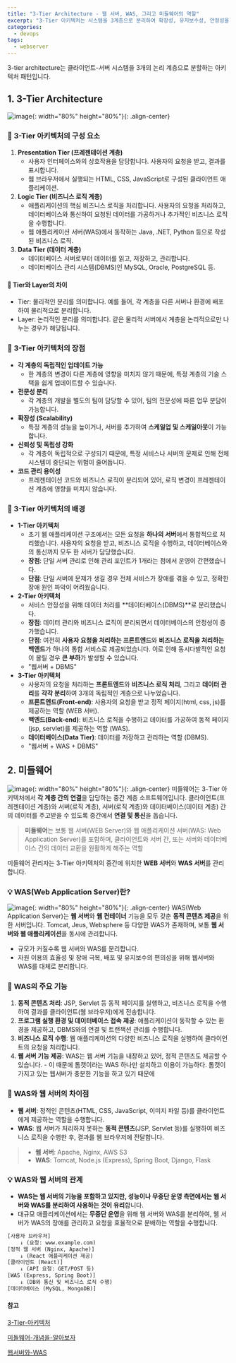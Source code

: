 ```yaml
---
title: "3-Tier Architecture - 웹 서버, WAS, 그리고 미들웨어의 역할"
excerpt: "3-Tier 아키텍처는 시스템을 3계층으로 분리하여 확장성, 유지보수성, 안정성을 높입니다. 이러한 구조에서 웹 서버와 WAS는 각각의 역할을 수행하며, 이 둘을 연결하는 미들웨어는 중요한 중간 다리 역할을 합니다."
categories:
  - devops
tags:
  - webserver
---
```


3-tier architecture는 클라이언트-서버 시스템을 3개의 논리 계층으로 분할하는 아키텍처 패턴입니다.
## 1. 3-Tier Architecture
![image](https://encrypted-tbn0.gstatic.com/images?q=tbn:ANd9GcQcWbJKNjYtOlFs85okcBygqQqtTcWc4u7Y_w&s){: width="80%" height="80%"}{: .align-center}
### 🔄 **3-Tier 아키텍처의 구성 요소**
1. **Presentation Tier (프레젠테이션 계층)**
    - 사용자 인터페이스와의 상호작용을 담당합니다. 사용자의 요청을 받고, 결과를 표시합니다.
    - 웹 브라우저에서 실행되는 HTML, CSS, JavaScript로 구성된 클라이언트 애플리케이션.
3. **Logic Tier (비즈니스 로직 계층)**
    - 애플리케이션의 핵심 비즈니스 로직을 처리합니다. 사용자의 요청을 처리하고, 데이터베이스와 통신하여 요청된 데이터를 가공하거나 추가적인 비즈니스 로직을 수행합니다.
    - 웹 애플리케이션 서버(WAS)에서 동작하는 Java, .NET, Python 등으로 작성된 비즈니스 로직.
4. **Data Tier (데이터 계층)**
    - 데이터베이스 서버로부터 데이터를 읽고, 저장하고, 관리합니다.
    - 데이터베이스 관리 시스템(DBMS)인 MySQL, Oracle, PostgreSQL 등.


#### 📍 **Tier와 Layer의 차이**
- Tier: 물리적인 분리를 의미합니다. 예를 들어, 각 계층을 다른 서버나 환경에 배포하여 물리적으로 분리합니다.
- Layer: 논리적인 분리를 의미합니다. 같은 물리적 서버에서 계층을 논리적으로만 나누는 경우가 해당됩니다.

### 💎 **3-Tier 아키텍처의 장점**
- **각 계층의 독립적인 업데이트 가능**
    - 한 계층의 변경이 다른 계층에 영향을 미치지 않기 때문에, 특정 계층의 기술 스택을 쉽게 업데이트할 수 있습니다.
- **전문성 분리**
    - 각 계층의 개발을 별도의 팀이 담당할 수 있어, 팀의 전문성에 따른 업무 분담이 가능합니다.
- **확장성 (Scalability)**
    - 특정 계층의 성능을 높이거나, 서버를 추가하여 **스케일업 및 스케일아웃**이 가능합니다.
- **신뢰성 및 독립성 강화**
    - 각 계층이 독립적으로 구성되기 때문에, 특정 서비스나 서버의 문제로 인해 전체 시스템이 중단되는 위험이 줄어듭니다.
- **코드 관리 용이성**
    - 프레젠테이션 코드와 비즈니스 로직이 분리되어 있어, 로직 변경이 프레젠테이션 계층에 영향을 미치지 않습니다.

### 💎 3-Tier 아키텍처의 배경
- **1-Tier 아키텍처**
    - 초기 웹 애플리케이션 구조에서는 모든 요청을 **하나의 서버**에서 통합적으로 처리했습니다. 사용자의 요청을 받고, 비즈니스 로직을 수행하고, 데이터베이스와의 통신까지 모두 한 서버가 담당했습니다.
    - **장점**: 단일 서버 관리로 인해 관리 포인트가 1개라는 점에서 운영이 간편했습니다.
    - **단점**: 단일 서버에 문제가 생길 경우 전체 서비스가 장애를 겪을 수 있고, 정확한 장애 원인 파악이 어려웠습니다.
- **2-Tier 아키텍처**
    - 서비스 안정성을 위해 데이터 처리를 **데이터베이스(DBMS)**로 분리했습니다.
    - **장점**: 데이터 관리와 비즈니스 로직이 분리되면서 데이터베이스의 안정성이 증가했습니다.
    - **단점**: 여전히 **사용자 요청을 처리하는 프론트엔드**와 **비즈니스 로직을 처리하는 백엔드**가 하나의 통합 서비스로 제공되었습니다. 이로 인해 동시다발적인 요청이 몰릴 경우 **큰 부하**가 발생할 수 있습니다.
	- "웹서버 + DBMS"
- **3-Tier 아키텍처**
    - 사용자의 요청을 처리하는 **프론트엔드**와 **비즈니스 로직 처리**, 그리고 **데이터 관리**를 **각각 분리**하여 3개의 독립적인 계층으로 나누었습니다.
    - **프론트엔드(Front-end)**: 사용자의 요청을 받고 정적 페이지(html, css, js)를 제공하는 역할 (WEB 서버).
    - **백엔드(Back-end)**: 비즈니스 로직을 수행하고 데이터를 가공하여 동적 페이지(jsp, servlet)를 제공하는 역할 (WAS).
    - **데이터베이스(Data Tier)**: 데이터를 저장하고 관리하는 역할 (DBMS).
	- "웹서버 + WAS + DBMS"

## 2. 미들웨어
![image](https://img1.daumcdn.net/thumb/R1280x0/?scode=mtistory2&fname=https%3A%2F%2Fblog.kakaocdn.net%2Fdn%2FJEg9o%2FbtqzKZVq2wW%2FIuYaUEapPqx7Yvq2Mlf4NK%2Fimg.png){: width="80%" height="80%"}{: .align-center}
미들웨어는 3-Tier 아키텍처에서 **각 계층 간의 연결**을 담당하는 중간 계층 소프트웨어입니다. 클라이언트(프레젠테이션 계층)와 서버(로직 계층), 서버(로직 계층)와 데이터베이스(데이터 계층) 간의 데이터를 주고받을 수 있도록 중간에서 **연결 및 통신**을 돕습니다.
> **미들웨어**는 보통 웹 서버(WEB Server)와 웹 애플리케이션 서버(WAS: Web Application Server)를 포함하며, 클라이언트와 서버 간, 또는 서버와 데이터베이스 간의 데이터 교환을 원활하게 해주는 역할

미들웨어 관리자는 3-Tier 아키텍처의 중간에 위치한 **WEB 서버**와 **WAS 서버**를 관리합니다.

### 💡 **WAS(Web Application Server)란?**
![image](https://img1.daumcdn.net/thumb/R1280x0/?scode=mtistory2&fname=https%3A%2F%2Fblog.kakaocdn.net%2Fdn%2Fcy28yJ%2FbtqzKZ2h497%2FD3QeH3rCNu37ZzzXLC2VP1%2Fimg.png){: width="80%" height="80%"}{: .align-center}
WAS(Web Application Server)는 **웹 서버**와 **웹 컨테이너** 기능을 모두 갖춘 **동적 콘텐츠 제공**을 위한 서버입니다. Tomcat, Jeus, Websphere 등 다양한 WAS가 존재하며, 보통 **웹 서버와 웹 애플리케이션**을 동시에 관리합니다.
- 규모가 커질수록 웹 서버와 WAS를 분리합니다.
- 자원 이용의 효율성 및 장애 극복, 배포 및 유지보수의 편의성을 위해 웹서버와 WAS를 대체로 분리합니다.

### 🔄 **WAS의 주요 기능**
1. **동적 콘텐츠 처리**: JSP, Servlet 등 동적 페이지를 실행하고, 비즈니스 로직을 수행하여 결과를 클라이언트(웹 브라우저)에게 전송합니다.
2. **프로그램 실행 환경 및 데이터베이스 접속 제공**: 애플리케이션이 동작할 수 있는 환경을 제공하고, DBMS와의 연결 및 트랜잭션 관리를 수행합니다.
3. **비즈니스 로직 수행**: 웹 애플리케이션의 다양한 비즈니스 로직을 실행하여 클라이언트의 요청을 처리합니다.
4. **웹 서버 기능 제공**: WAS는 웹 서버 기능을 내장하고 있어, 정적 콘텐츠도 제공할 수 있습니다.
		- 이 때문에 톰캣이라는 WAS 하나만 설치하고 이용이 가능하다. 톰캣이 가지고 있는 웹서버가 충분한 기능을 하고 있기 때문에

### 🔎 **WAS와 웹 서버의 차이점**
- **웹 서버**: 정적인 콘텐츠(HTML, CSS, JavaScript, 이미지 파일 등)를 클라이언트에게 제공하는 역할을 수행합니다.
- **WAS**: 웹 서버가 처리하지 못하는 **동적 콘텐츠**(JSP, Servlet 등)를 실행하여 비즈니스 로직을 수행한 후, 결과를 웹 브라우저에 전달합니다.
> - **웹 서버**: Apache, Nginx, AWS S3
> - **WAS**: Tomcat, Node.js (Express), Spring Boot, Django, Flask

### 💡 **WAS와 웹 서버의 관계**
- **WAS는 웹 서버의 기능을 포함하고 있지만, 성능이나 무중단 운영 측면에서는 웹 서버와 WAS를 분리하여 사용하는 것이 유리**합니다.
- 대규모 애플리케이션에서는 **무중단 운영**을 위해 웹 서버와 WAS를 분리하여, 웹 서버가 WAS의 장애를 관리하고 요청을 효율적으로 분배하는 역할을 수행합니다.

```html
[사용자 브라우저]
    ↓ (요청: www.example.com)
[정적 웹 서버 (Nginx, Apache)]
    ↓ (React 애플리케이션 제공)
[클라이언트 (React)]
    ↓ (API 요청: GET/POST 등)
[WAS (Express, Spring Boot)]
    ↓ (DB와 통신 및 비즈니스 로직 수행)
[데이터베이스 (MySQL, MongoDB)]

```

#### 참고
[3-Tier-아키텍처](https://sunrise-min.tistory.com/entry/3-Tier-Architecture-%EC%A0%95%EC%9D%98-%EB%B0%8F-%EA%B5%AC%EC%84%B1%EB%B0%A9%EC%8B%9D)

[미들웨어-개념을-알아보자](https://velog.io/@unyoi/%EC%9D%B8%ED%94%84%EB%9D%BC-%EB%BF%8C%EC%8B%9C%EA%B8%B01-%EB%AF%B8%EB%93%A4%EC%9B%A8%EC%96%B4-%EA%B0%9C%EB%85%90%EC%9D%84-%EC%95%8C%EC%95%84%EB%B3%B4%EC%9E%90)

[웹서버와-WAS](https://sphere-sryn.tistory.com/entry/Web-Server%EC%99%80-WASWeb-Application-Server%EC%9D%98-%EC%B0%A8%EC%9D%B4-feat-%EB%AF%B8%EB%93%A4%EC%9B%A8%EC%96%B4)